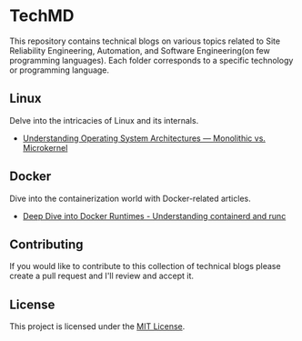 # TechMD

This repository contains technical blogs on various topics related to Site Reliability Engineering, Automation, and Software Engineering(on few programming languages). Each folder corresponds to a specific technology or programming language.


## Linux

Delve into the intricacies of Linux and its internals.

- [Understanding Operating System Architectures — Monolithic vs. Microkernel](./linux-internals/kernel-architecture.md)


## Docker

Dive into the containerization world with Docker-related articles.

- [Deep Dive into Docker Runtimes - Understanding containerd and runc](./docker/docker-runtime.md)


## Contributing

If you would like to contribute to this collection of technical blogs please create a pull request and I'll review and accept it.

## License

This project is licensed under the [MIT License](LICENSE).
